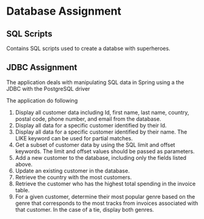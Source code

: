 # Database Assignment

## SQL Scripts

Contains SQL scripts used to create a databse with superheroes.

## JDBC Assignment

The application deals with manipulating SQL data in Spring using a the JDBC with the PostgreSQL
driver

The application do following

1. Display all customer data including Id, first name, last name, country, postal code, phone number, and email from the database.
2. Display all data for a specific customer identified by their Id.
3. Display all data for a specific customer identified by their name. The LIKE keyword can be used for partial matches.
4. Get a subset of customer data by using the SQL limit and offset keywords. The limit and offset values should be passed as parameters.
5. Add a new customer to the database, including only the fields listed above.
6. Update an existing customer in the database.
7. Retrieve the country with the most customers.
8. Retrieve the customer who has the highest total spending in the invoice table.
9. For a given customer, determine their most popular genre based on the genre that corresponds to the most tracks from invoices associated with that customer. In the case of a tie, display both genres.

